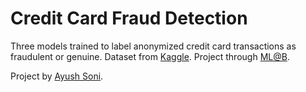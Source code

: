 # Credit Card Fraud Detection

Three models trained to label anonymized credit card transactions as fraudulent or genuine. Dataset from [Kaggle](https://www.kaggle.com/dalpozz/creditcardfraud). Project through [ML@B](https://ml.berkeley.edu).

Project by [Ayush Soni](https://github.com/AyushSoni-git).
